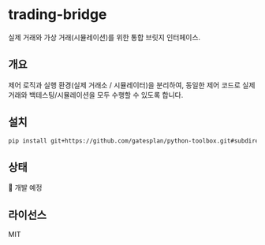 # trading-bridge

실제 거래와 가상 거래(시뮬레이션)를 위한 통합 브릿지 인터페이스.

## 개요

제어 로직과 실행 환경(실제 거래소 / 시뮬레이터)을 분리하여, 동일한 제어 코드로 실제 거래와 백테스팅/시뮬레이션을 모두 수행할 수 있도록 합니다.

## 설치

```bash
pip install git+https://github.com/gatesplan/python-toolbox.git#subdirectory=packages/trading-bridge
```

## 상태

🚧 개발 예정

## 라이선스

MIT
